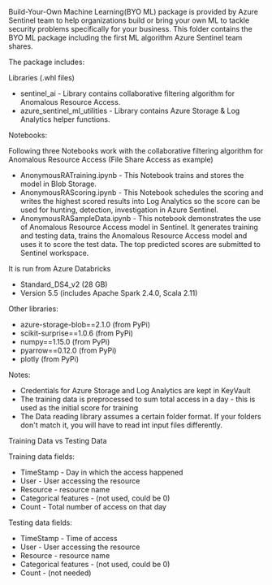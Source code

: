 Build-Your-Own Machine Learning(BYO ML) package is provided by Azure Sentinel team to help organizations build or bring your own ML to tackle security problems specifically for your business. This folder contains the BYO ML package including the first ML algorithm  Azure Sentinel team shares.

The package includes:

Libraries (.whl files)
- sentinel_ai - Library contains collaborative filtering algorithm for Anomalous Resource Access.
- azure_sentinel_ml_utilities - Library contains Azure Storage & Log Analytics helper functions.

Notebooks:

Following three Notebooks work with the collaborative filtering algorithm for Anomalous Resource Access (File Share Access as example) 

- AnonymousRATraining.ipynb - This Notebook trains and stores the model in Blob Storage.
- AnonymousRAScoring.ipynb - This Notebook schedules the scoring and writes the highest scored results into Log Analytics so the score can be used for hunting, detection, investigation in Azure Sentinel.
- AnonymousRASampleData.ipynb - This notebook demonstrates the use of Anomalous Resource Access model in Sentinel. It generates training and testing data, trains the Anomalous Resource Access model and uses it to score the test data. The top predicted scores are submitted to Sentinel workspace.
		
It is run from Azure Databricks
- Standard_DS4_v2 (28 GB)
- Version 5.5 (includes Apache Spark 2.4.0, Scala 2.11)

Other libraries:
- azure-storage-blob==2.1.0 (from PyPi)
- scikit-surprise==1.0.6 (from PyPi)
- numpy==1.15.0 (from PyPi)
- pyarrow==0.12.0 (from PyPi)
- plotly (from PyPi)

Notes:
- Credentials for Azure Storage and Log Analytics are kept in KeyVault
- The training data is preprocessed to sum total access in a day - this is used as the initial score for training
- The Data reading library assumes a certain folder format.  If your folders don't match it, you will have to read int input files differently.

Training Data vs Testing Data

Training data fields:
- TimeStamp				- Day in which the access happened
- User					- User accessing the resource
- Resource				- resource name
- Categorical features			- (not used, could be 0)
- Count					- Total number of access on that day		

Testing data fields:
- TimeStamp				- Time of access
- User					- User accessing the resource
- Resource				- resource name
- Categorical features			- (not used, could be 0)
- Count					- (not needed)
	


